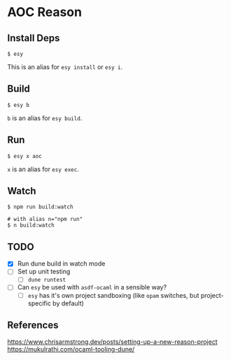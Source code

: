 # AOC Reason

## Install Deps

    $ esy

This is an alias for `esy install` or `esy i`.

## Build

    $ esy b

`b` is an alias for `esy build`.

## Run

    $ esy x aoc

`x` is an alias for `esy exec`.

## Watch

    $ npm run build:watch

    # with alias n="npm run"
    $ n build:watch

## TODO

- [x] Run dune build in watch mode
- [ ] Set up unit testing
  - [ ] `dune runtest`
- [ ] Can `esy` be used with `asdf-ocaml` in a sensible way?
  - [ ] `esy` has it's own project sandboxing (like `opam` switches, but project-specific by default)

## References

https://www.chrisarmstrong.dev/posts/setting-up-a-new-reason-project
https://mukulrathi.com/ocaml-tooling-dune/